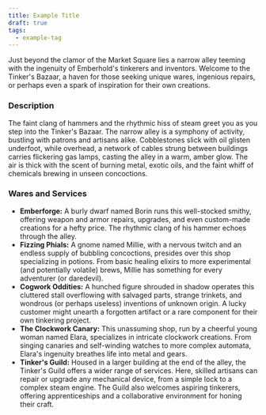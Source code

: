 ```yaml
---
title: Example Title
draft: true
tags:
  - example-tag
---
```

Just beyond the clamor of the Market Square lies a narrow alley teeming with the ingenuity of Emberhold's tinkerers and inventors. Welcome to the Tinker's Bazaar, a haven for those seeking unique wares, ingenious repairs, or perhaps even a spark of inspiration for their own creations.

### Description
The faint clang of hammers and the rhythmic hiss of steam greet you as you step into the Tinker's Bazaar. The narrow alley is a symphony of activity, bustling with patrons and artisans alike. Cobblestones slick with oil glisten underfoot, while overhead, a network of cables strung between buildings carries flickering gas lamps, casting the alley in a warm, amber glow. The air is thick with the scent of burning metal, exotic oils, and the faint whiff of chemicals brewing in unseen concoctions.

### Wares and Services
- **Emberforge:** A burly dwarf named Borin runs this well-stocked smithy, offering weapon and armor repairs, upgrades, and even custom-made creations for a hefty price. The rhythmic clang of his hammer echoes through the alley.
- **Fizzing Phials:** A gnome named Millie, with a nervous twitch and an endless supply of bubbling concoctions, presides over this shop specializing in potions. From basic healing elixirs to more experimental (and potentially volatile) brews, Millie has something for every adventurer (or daredevil).
- **Cogwork Oddities:** A hunched figure shrouded in shadow operates this cluttered stall overflowing with salvaged parts, strange trinkets, and wondrous (or perhaps useless) inventions of unknown origin. A lucky customer might unearth a forgotten artifact or a rare component for their own tinkering project.
- **The Clockwork Canary:** This unassuming shop, run by a cheerful young woman named Elara, specializes in intricate clockwork creations. From singing canaries and self-winding watches to more complex automata, Elara's ingenuity breathes life into metal and gears.
- **Tinker's Guild:** Housed in a larger building at the end of the alley, the Tinker's Guild offers a wider range of services. Here, skilled artisans can repair or upgrade any mechanical device, from a simple lock to a complex steam engine. The Guild also welcomes aspiring tinkerers, offering apprenticeships and a collaborative environment for honing their craft.